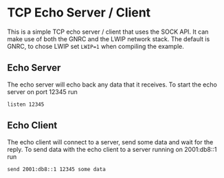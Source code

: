 TCP Echo Server / Client
========================

This is a simple TCP echo server / client that uses the SOCK API.
It can make use of both the GNRC and the LWIP network stack.
The default is GNRC, to chose LWIP set `LWIP=1` when compiling the example.

## Echo Server

The echo server will echo back any data that it receives.
To start the echo server on port 12345 run

    listen 12345

## Echo Client

The echo client will connect to a server, send some data and wait for the reply.
To send data with the echo client to a server running on 2001:db8::1 run

    send 2001:db8::1 12345 some data
